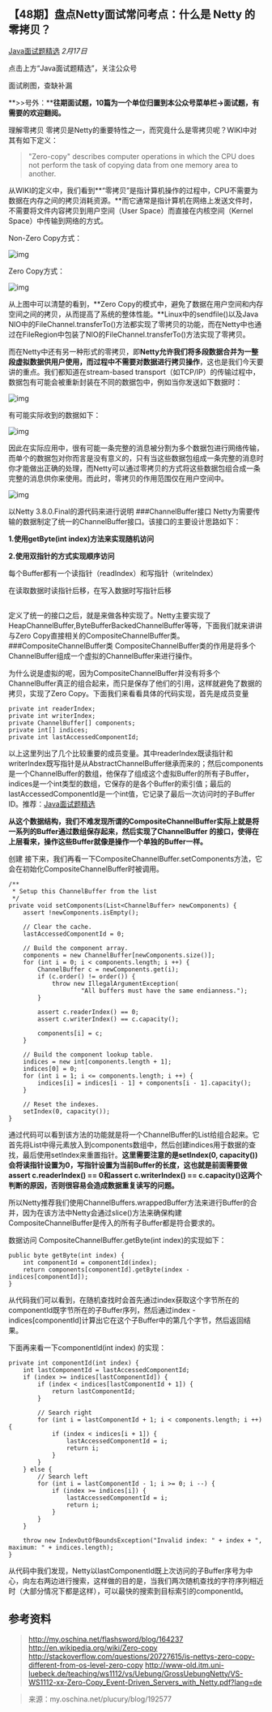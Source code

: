 ## 【48期】盘点Netty面试常问考点：什么是 Netty 的零拷贝？

[Java面试题精选](javascript:void(0);) *2月17日*

点击上方“Java面试题精选”，关注公众号

面试刷图，查缺补漏



**>>号外：****往期面试题，10篇为一个单位归置到本公众号菜单栏->面试题，有需要的欢迎翻阅。**

理解零拷贝 零拷贝是Netty的重要特性之一，而究竟什么是零拷贝呢？WIKI中对其有如下定义：

> "Zero-copy" describes computer operations in which the CPU does not perform the task of copying data from one memory area to another.

从WIKI的定义中，我们看到**“零拷贝”是指计算机操作的过程中，CPU不需要为数据在内存之间的拷贝消耗资源。**而它通常是指计算机在网络上发送文件时，不需要将文件内容拷贝到用户空间（User Space）而直接在内核空间（Kernel Space）中传输到网络的方式。

Non-Zero Copy方式：

![img](https://mmbiz.qpic.cn/mmbiz_png/8KKrHK5ic6XDsJNyM4qibPsEEjMEQibdn3du3GCmqFPIc72PWyRchQykM5ons8bRYQfpKULVic3nCNjGgEHv8CKIjg/640?wx_fmt=png&tp=webp&wxfrom=5&wx_lazy=1&wx_co=1)

Zero Copy方式：

![img](https://mmbiz.qpic.cn/mmbiz_png/8KKrHK5ic6XDsJNyM4qibPsEEjMEQibdn3dbmkrOcGQOCwfSITicC8wrKSqibCiaia3FzwmyMq5Tcb9ksya2ibX1llgAXQ/640?wx_fmt=png&tp=webp&wxfrom=5&wx_lazy=1&wx_co=1)

从上图中可以清楚的看到，**Zero Copy的模式中，避免了数据在用户空间和内存空间之间的拷贝，从而提高了系统的整体性能。**Linux中的sendfile()以及Java NIO中的FileChannel.transferTo()方法都实现了零拷贝的功能，而在Netty中也通过在FileRegion中包装了NIO的FileChannel.transferTo()方法实现了零拷贝。

而在Netty中还有另一种形式的零拷贝，即**Netty允许我们将多段数据合并为一整段虚拟数据供用户使用，而过程中不需要对数据进行拷贝操作**，这也是我们今天要讲的重点。我们都知道在stream-based transport（如TCP/IP）的传输过程中，数据包有可能会被重新封装在不同的数据包中，例如当你发送如下数据时：

![img](https://mmbiz.qpic.cn/mmbiz_png/8KKrHK5ic6XDsJNyM4qibPsEEjMEQibdn3d4NibBiczp8F2wIDnZpG2WqbjibWt99qEKqic6a4k9pcuMbGdtHFobia0HgQ/640?wx_fmt=png&tp=webp&wxfrom=5&wx_lazy=1&wx_co=1)

有可能实际收到的数据如下：

![img](https://mmbiz.qpic.cn/mmbiz_png/8KKrHK5ic6XDsJNyM4qibPsEEjMEQibdn3dUxSA9jQKVFIgxo5tPrMibItk0XHrW2cz3pfkwPfpPBJpa3lT5J1d0bQ/640?wx_fmt=png&tp=webp&wxfrom=5&wx_lazy=1&wx_co=1)

因此在实际应用中，很有可能一条完整的消息被分割为多个数据包进行网络传输，而单个的数据包对你而言是没有意义的，只有当这些数据包组成一条完整的消息时你才能做出正确的处理，而Netty可以通过零拷贝的方式将这些数据包组合成一条完整的消息供你来使用。而此时，零拷贝的作用范围仅在用户空间中。

![img](https://mmbiz.qpic.cn/mmbiz_png/8KKrHK5ic6XDsJNyM4qibPsEEjMEQibdn3dLpBxKQuarjXEtuDtt2ZjbPAxzTZ2tzqmI9uXo4f7TZ6H09YqtPhGRw/640?wx_fmt=png&tp=webp&wxfrom=5&wx_lazy=1&wx_co=1)

以Netty 3.8.0.Final的源代码来进行说明 ###ChannelBuffer接口 Netty为需要传输的数据制定了统一的ChannelBuffer接口。该接口的主要设计思路如下：

**1.使用getByte(int index)方法来实现随机访问**

**2.使用双指针的方式实现顺序访问**

每个Buffer都有一个读指针（readIndex）和写指针（writeIndex）

在读取数据时读指针后移，在写入数据时写指针后移

![img](data:image/gif;base64,iVBORw0KGgoAAAANSUhEUgAAAAEAAAABCAYAAAAfFcSJAAAADUlEQVQImWNgYGBgAAAABQABh6FO1AAAAABJRU5ErkJggg==)

定义了统一的接口之后，就是来做各种实现了。Netty主要实现了HeapChannelBuffer,ByteBufferBackedChannelBuffer等等，下面我们就来讲讲与Zero Copy直接相关的CompositeChannelBuffer类。###CompositeChannelBuffer类 CompositeChannelBuffer类的作用是将多个ChannelBuffer组成一个虚拟的ChannelBuffer来进行操作。

为什么说是虚拟的呢，因为CompositeChannelBuffer并没有将多个ChannelBuffer真正的组合起来，而只是保存了他们的引用，这样就避免了数据的拷贝，实现了Zero Copy。下面我们来看看具体的代码实现，首先是成员变量

```
private int readerIndex;
private int writerIndex;
private ChannelBuffer[] components;
private int[] indices;
private int lastAccessedComponentId;
```

以上这里列出了几个比较重要的成员变量。其中readerIndex既读指针和writerIndex既写指针是从AbstractChannelBuffer继承而来的；然后components是一个ChannelBuffer的数组，他保存了组成这个虚拟Buffer的所有子Buffer，indices是一个int类型的数组，它保存的是各个Buffer的索引值；最后的lastAccessedComponentId是一个int值，它记录了最后一次访问时的子Buffer ID。推荐：[Java面试题精选](http://mp.weixin.qq.com/s?__biz=MzIyNDU2ODA4OQ==&mid=2247484115&idx=1&sn=155694cb752554db3edfc7cdf7a0b6f6&chksm=e80db4a5df7a3db3800fecf5bc21414cfcf48042cc8cff1302382e32fccf4761a67117aedf35&scene=21#wechat_redirect)

**从这个数据结构，我们不难发现所谓的CompositeChannelBuffer实际上就是将一系列的Buffer通过数组保存起来，然后实现了ChannelBuffer 的接口，使得在上层看来，操作这些Buffer就像是操作一个单独的Buffer一样。**

创建 接下来，我们再看一下CompositeChannelBuffer.setComponents方法，它会在初始化CompositeChannelBuffer时被调用。

```
/**
 * Setup this ChannelBuffer from the list
 */
private void setComponents(List<ChannelBuffer> newComponents) {
    assert !newComponents.isEmpty();

    // Clear the cache.
    lastAccessedComponentId = 0;

    // Build the component array.
    components = new ChannelBuffer[newComponents.size()];
    for (int i = 0; i < components.length; i ++) {
        ChannelBuffer c = newComponents.get(i);
        if (c.order() != order()) {
            throw new IllegalArgumentException(
                    "All buffers must have the same endianness.");
        }

        assert c.readerIndex() == 0;
        assert c.writerIndex() == c.capacity();

        components[i] = c;
    }

    // Build the component lookup table.
    indices = new int[components.length + 1];
    indices[0] = 0;
    for (int i = 1; i <= components.length; i ++) {
        indices[i] = indices[i - 1] + components[i - 1].capacity();
    }

    // Reset the indexes.
    setIndex(0, capacity());
}
```

通过代码可以看到该方法的功能就是将一个ChannelBuffer的List给组合起来。它首先将List中得元素放入到components数组中，然后创建indices用于数据的查找，最后使用setIndex来重置指针。**这里需要注意的是setIndex(0, capacity())会将读指针设置为0，写指针设置为当前Buffer的长度，这也就是前面需要做assert c.readerIndex() == 0和assert c.writerIndex() == c.capacity()这两个判断的原因，否则很容易会造成数据重复读写的问题。**

所以Netty推荐我们使用ChannelBuffers.wrappedBuffer方法来进行Buffer的合并，因为在该方法中Netty会通过slice()方法来确保构建CompositeChannelBuffer是传入的所有子Buffer都是符合要求的。

数据访问 CompositeChannelBuffer.getByte(int index)的实现如下：

```
public byte getByte(int index) {
    int componentId = componentId(index);
    return components[componentId].getByte(index - indices[componentId]);
}
```

从代码我们可以看到，在随机查找时会首先通过index获取这个字节所在的componentId既字节所在的子Buffer序列，然后通过index - indices[componentId]计算出它在这个子Buffer中的第几个字节，然后返回结果。

下面再来看一下componentId(int index) 的实现：

```
private int componentId(int index) {
    int lastComponentId = lastAccessedComponentId;
    if (index >= indices[lastComponentId]) {
        if (index < indices[lastComponentId + 1]) {
            return lastComponentId;
        }

        // Search right
        for (int i = lastComponentId + 1; i < components.length; i ++) {
            if (index < indices[i + 1]) {
                lastAccessedComponentId = i;
                return i;
            }
        }
    } else {
        // Search left
        for (int i = lastComponentId - 1; i >= 0; i --) {
            if (index >= indices[i]) {
                lastAccessedComponentId = i;
                return i;
            }
        }
    }

    throw new IndexOutOfBoundsException("Invalid index: " + index + ", maximum: " + indices.length);
}
```

从代码中我们发现，Netty以lastComponentId既上次访问的子Buffer序号为中心，向左右两边进行搜索，这样做的目的是，当我们两次随机查找的字符序列相近时（大部分情况下都是这样），可以最快的搜索到目标索引的componentId。

## 参考资料

> http://my.oschina.net/flashsword/blog/164237
> http://en.wikipedia.org/wiki/Zero-copy
> http://stackoverflow.com/questions/20727615/is-nettys-zero-copy-different-from-os-level-zero-copy
> http://www-old.itm.uni-luebeck.de/teaching/ws1112/vs/Uebung/GrossUebungNetty/VS-WS1112-xx-Zero-Copy_Event-Driven_Servers_with_Netty.pdf?lang=de

> 来源：my.oschina.net/plucury/blog/192577
